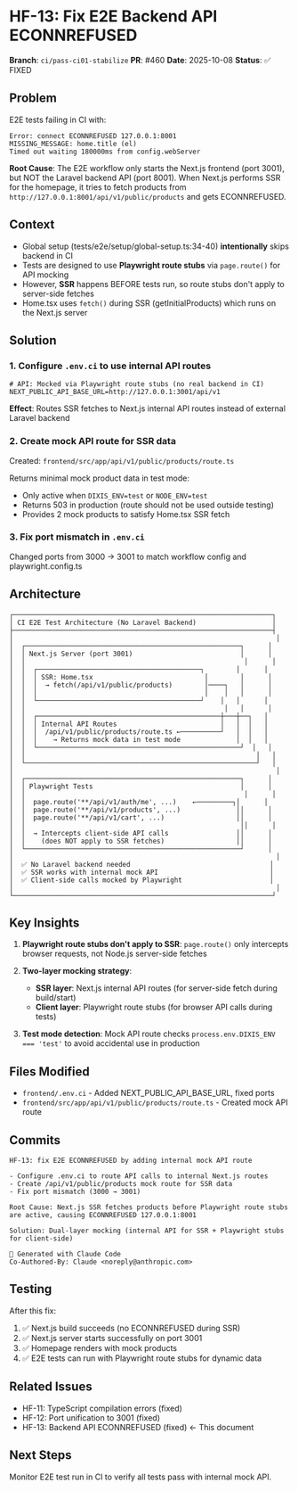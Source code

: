 # HF-13: Fix E2E Backend API ECONNREFUSED

**Branch**: `ci/pass-ci01-stabilize`
**PR**: #460
**Date**: 2025-10-08
**Status**: ✅ FIXED

## Problem

E2E tests failing in CI with:
```
Error: connect ECONNREFUSED 127.0.0.1:8001
MISSING_MESSAGE: home.title (el)
Timed out waiting 180000ms from config.webServer
```

**Root Cause**: The E2E workflow only starts the Next.js frontend (port 3001), but NOT the Laravel backend API (port 8001). When Next.js performs SSR for the homepage, it tries to fetch products from `http://127.0.0.1:8001/api/v1/public/products` and gets ECONNREFUSED.

## Context

- Global setup (tests/e2e/setup/global-setup.ts:34-40) **intentionally** skips backend in CI
- Tests are designed to use **Playwright route stubs** via `page.route()` for API mocking
- However, **SSR** happens BEFORE tests run, so route stubs don't apply to server-side fetches
- Home.tsx uses `fetch()` during SSR (getInitialProducts) which runs on the Next.js server

## Solution

### 1. Configure `.env.ci` to use internal API routes
```env
# API: Mocked via Playwright route stubs (no real backend in CI)
NEXT_PUBLIC_API_BASE_URL=http://127.0.0.1:3001/api/v1
```

**Effect**: Routes SSR fetches to Next.js internal API routes instead of external Laravel backend

### 2. Create mock API route for SSR data
Created: `frontend/src/app/api/v1/public/products/route.ts`

Returns minimal mock product data in test mode:
- Only active when `DIXIS_ENV=test` or `NODE_ENV=test`
- Returns 503 in production (route should not be used outside testing)
- Provides 2 mock products to satisfy Home.tsx SSR fetch

### 3. Fix port mismatch in `.env.ci`
Changed ports from 3000 → 3001 to match workflow config and playwright.config.ts

## Architecture

```
┌─────────────────────────────────────────────────────────────────┐
│ CI E2E Test Architecture (No Laravel Backend)                   │
├─────────────────────────────────────────────────────────────────┤
│                                                                  │
│  ┌──────────────────────────────────────────────────────┐      │
│  │ Next.js Server (port 3001)                           │      │
│  │                                                       │      │
│  │  ┌─────────────────────────────────────────┐        │      │
│  │  │ SSR: Home.tsx                            │        │      │
│  │  │  → fetch(/api/v1/public/products)        │────┐   │      │
│  │  │                                          │    │   │      │
│  │  └─────────────────────────────────────────┘    │   │      │
│  │                                                  │   │      │
│  │  ┌──────────────────────────────────────────────┼───┼──┐   │
│  │  │ Internal API Routes                          │   │  │   │
│  │  │  /api/v1/public/products/route.ts ←──────────┘   │  │   │
│  │  │    → Returns mock data in test mode              │  │   │
│  │  └───────────────────────────────────────────────────┘  │   │
│  │                                                          │   │
│  └──────────────────────────────────────────────────────────┘   │
│                                                                  │
│  ┌──────────────────────────────────────────────────────┐      │
│  │ Playwright Tests                                     │      │
│  │                                                       │      │
│  │  page.route('**/api/v1/auth/me', ...)    ←─────────┐│      │
│  │  page.route('**/api/v1/products', ...)              ││      │
│  │  page.route('**/api/v1/cart', ...)                  ││      │
│  │                                                      ││      │
│  │  → Intercepts client-side API calls                 ││      │
│  │    (does NOT apply to SSR fetches)                  ││      │
│  └──────────────────────────────────────────────────────┘      │
│                                                                  │
│  ✅ No Laravel backend needed                                   │
│  ✅ SSR works with internal mock API                            │
│  ✅ Client-side calls mocked by Playwright                      │
│                                                                  │
└─────────────────────────────────────────────────────────────────┘
```

## Key Insights

1. **Playwright route stubs don't apply to SSR**: `page.route()` only intercepts browser requests, not Node.js server-side fetches

2. **Two-layer mocking strategy**:
   - **SSR layer**: Next.js internal API routes (for server-side fetch during build/start)
   - **Client layer**: Playwright route stubs (for browser API calls during tests)

3. **Test mode detection**: Mock API route checks `process.env.DIXIS_ENV === 'test'` to avoid accidental use in production

## Files Modified

- `frontend/.env.ci` - Added NEXT_PUBLIC_API_BASE_URL, fixed ports
- `frontend/src/app/api/v1/public/products/route.ts` - Created mock API route

## Commits

```
HF-13: fix E2E ECONNREFUSED by adding internal mock API route

- Configure .env.ci to route API calls to internal Next.js routes
- Create /api/v1/public/products mock route for SSR data
- Fix port mismatch (3000 → 3001)

Root Cause: Next.js SSR fetches products before Playwright route stubs
are active, causing ECONNREFUSED 127.0.0.1:8001

Solution: Dual-layer mocking (internal API for SSR + Playwright stubs
for client-side)

🤖 Generated with Claude Code
Co-Authored-By: Claude <noreply@anthropic.com>
```

## Testing

After this fix:
1. ✅ Next.js build succeeds (no ECONNREFUSED during SSR)
2. ✅ Next.js server starts successfully on port 3001
3. ✅ Homepage renders with mock products
4. ✅ E2E tests can run with Playwright route stubs for dynamic data

## Related Issues

- HF-11: TypeScript compilation errors (fixed)
- HF-12: Port unification to 3001 (fixed)
- HF-13: Backend API ECONNREFUSED (fixed) ← This document

## Next Steps

Monitor E2E test run in CI to verify all tests pass with internal mock API.
